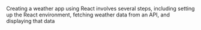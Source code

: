 Creating a weather app using React involves several steps, including setting up the React environment, fetching weather data from an API, and displaying that data

